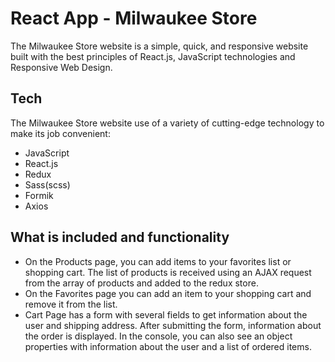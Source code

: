 # React App - Milwaukee Store

The Milwaukee Store website is a simple, quick, and responsive website built with the best principles of React.js, JavaScript technologies and Responsive Web Design.

## Tech

The Milwaukee Store website use of a variety of cutting-edge technology to make its job convenient:

- JavaScript
- React.js
- Redux
- Sass(scss)
- Formik
- Axios

## What is included and functionality

- On the Products page, you can add items to your favorites list or shopping cart. The list of products is received using an AJAX request from the array of products and added to the redux store.
- On the Favorites page you can add an item to your shopping cart and remove it from the list.
- Cart Page has a form with several fields to get information about the user and shipping address. After submitting the form, information about the order is displayed. In the console, you can also see an object properties with information about the user and a list of ordered items.

